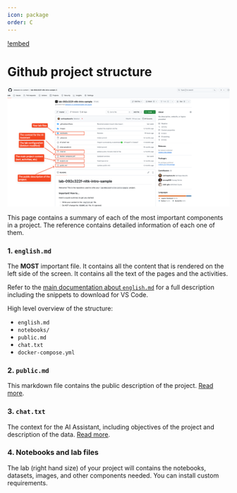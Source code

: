 ```yaml
---
icon: package
order: C
---
```

[!embed](https://www.loom.com/embed/810f369756bc4c38ac59da83e73d5083?sid=f4d3dee4-88cb-4194-a6b4-fdbeb1eda0da)

# Github project structure

![](/static/github/high-level-project-structure.png)

This page contains a summary of each of the most important components in a project. The reference contains detailed information of each one of them.

### 1. `english.md`

The **MOST** important file. It contains all the content that is rendered on the left side of the screen. It contains all the text of the pages and the activities.

Refer to the [main documentation about `english.md`](github-repo-artifacts/english-md.md) for a full description including the snippets to download for VS Code.

High level overview of the structure:

* `english.md`
* `notebooks/`
* `public.md`
* `chat.txt`
* `docker-compose.yml`

### 2. `public.md`

This markdown file contains the public description of the project. [Read more](github-repo-artifacts/public-md.md).

### 3. `chat.txt`

The context for the AI Assistant, including objectives of the project and description of the data. [Read more](github-repo-artifacts/chat-txt.md).

### 4. Notebooks and lab files

The lab (right hand size) of your project will contains the notebooks, datasets, images, and other components needed. You can install custom requirements.

